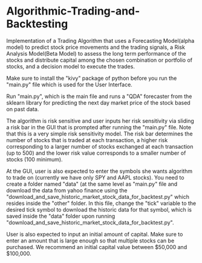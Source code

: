 # Algorithmic-Trading-and-Backtesting
Implementation of a Trading Algorithm that uses a Forecasting Model(alpha model) to predict stock price movements and the trading signals, a Risk Analysis Model(Beta Model) to assess the long term performance of the stocks and distribute capital among the chosen combination or portfolio of stocks, and a decision model to execute the trades.


Make sure to install the "kivy" package of python before you run the "main.py" file which is used for the User Interface. 

Run "main.py", which is the main file and runs a "QDA" forecaster from the sklearn library for predicting the next day market price of the stock based on past data. 

The algorithm is risk sensitive and user inputs her risk sensitivity via sliding a risk bar in the GUI that is prompted after running the "main.py" file. 
Note that this is a very simple risk sensitivity model. The risk bar determines the number of stocks that is traded at each transaction, a higher risk corresponding to
a larger number of stocks exchanged at each transaction (up to 500) and the lower risk value corresponds to a smaller number of stocks (100 minimum). 

At the GUI, user is also expected to enter the symbols she wants algorithm to trade on (currently we have only SPY and AAPL stocks). You need to create a folder named "data" (at the 
same level as "main.py" file and download the data from yahoo finance using the "download_and_save_historic_market_stock_data_for_backtest.py" which resides inside the "other" folder. 
In this file, change the "tick" variable to the desired tick symbol to download the historic data for that symbol, which is saved inside the "data" folder upon running "download_and_save_historic_market_stock_data_for_backtest.py". 

User is also expected to input an initial amount of capital. Make sure to enter an amount that is large enough so that multiple stocks can be purchased. We recommend an initial 
capital value between $50,000 and $100,000. 


